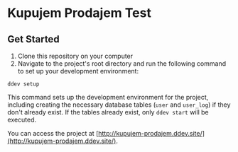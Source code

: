 # Kupujem Prodajem Test

## Get Started

1. Clone this repository on your computer
2. Navigate to the project's root directory and run the following command to set up your development environment:
```
ddev setup
```
This command sets up the development environment for the project, including creating the necessary database tables (`user` and `user_log`) if they don't already exist. If the tables already exist, only `ddev start` will be executed.

You can access the project at [http://kupujem-prodajem.ddev.site/](http://kupujem-prodajem.ddev.site/).